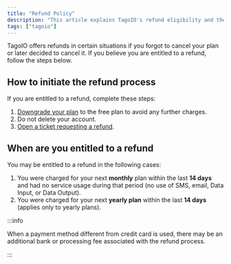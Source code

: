```yaml
---
title: "Refund Policy"
description: "This article explains TagoIO's refund eligibility and the steps to request a refund, including required actions before requesting and conditions that determine entitlement."
tags: ["tagoio"]
---
```

TagoIO offers refunds in certain situations if you forgot to cancel your plan or later decided to cancel it. If you believe you are entitled to a refund, follow the steps below.

## How to initiate the refund process

If you are entitled to a refund, complete these steps:

1. [Downgrade your plan](/docs/tagoio/my-account/billing/downgrading-plans-services) to the free plan to avoid any further charges.
2. Do not delete your account.
3. [Open a ticket requesting a refund](https://tago.io/contact).

## When are you entitled to a refund

You may be entitled to a refund in the following cases:

1. You were charged for your next **monthly** plan within the last **14 days** and had no service usage during that period (no use of SMS, email, Data Input, or Data Output).
2. You were charged for your next **yearly plan** within the last **14 days** (applies only to yearly plans).

:::info

When a payment method different from credit card is used, there may be an additional bank or processing fee associated with the refund process.

:::
